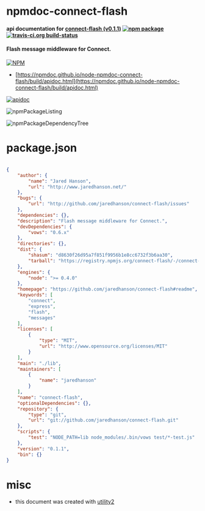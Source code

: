 # npmdoc-connect-flash

#### api documentation for  [connect-flash (v0.1.1)](https://github.com/jaredhanson/connect-flash#readme)  [![npm package](https://img.shields.io/npm/v/npmdoc-connect-flash.svg?style=flat-square)](https://www.npmjs.org/package/npmdoc-connect-flash) [![travis-ci.org build-status](https://api.travis-ci.org/npmdoc/node-npmdoc-connect-flash.svg)](https://travis-ci.org/npmdoc/node-npmdoc-connect-flash)

#### Flash message middleware for Connect.

[![NPM](https://nodei.co/npm/connect-flash.png?downloads=true&downloadRank=true&stars=true)](https://www.npmjs.com/package/connect-flash)

- [https://npmdoc.github.io/node-npmdoc-connect-flash/build/apidoc.html](https://npmdoc.github.io/node-npmdoc-connect-flash/build/apidoc.html)

[![apidoc](https://npmdoc.github.io/node-npmdoc-connect-flash/build/screenCapture.buildCi.browser.%252Ftmp%252Fbuild%252Fapidoc.html.png)](https://npmdoc.github.io/node-npmdoc-connect-flash/build/apidoc.html)

![npmPackageListing](https://npmdoc.github.io/node-npmdoc-connect-flash/build/screenCapture.npmPackageListing.svg)

![npmPackageDependencyTree](https://npmdoc.github.io/node-npmdoc-connect-flash/build/screenCapture.npmPackageDependencyTree.svg)



# package.json

```json

{
    "author": {
        "name": "Jared Hanson",
        "url": "http://www.jaredhanson.net/"
    },
    "bugs": {
        "url": "http://github.com/jaredhanson/connect-flash/issues"
    },
    "dependencies": {},
    "description": "Flash message middleware for Connect.",
    "devDependencies": {
        "vows": "0.6.x"
    },
    "directories": {},
    "dist": {
        "shasum": "d8630f26d95a7f851f9956b1e8cc6732f3b6aa30",
        "tarball": "https://registry.npmjs.org/connect-flash/-/connect-flash-0.1.1.tgz"
    },
    "engines": {
        "node": ">= 0.4.0"
    },
    "homepage": "https://github.com/jaredhanson/connect-flash#readme",
    "keywords": [
        "connect",
        "express",
        "flash",
        "messages"
    ],
    "licenses": [
        {
            "type": "MIT",
            "url": "http://www.opensource.org/licenses/MIT"
        }
    ],
    "main": "./lib",
    "maintainers": [
        {
            "name": "jaredhanson"
        }
    ],
    "name": "connect-flash",
    "optionalDependencies": {},
    "repository": {
        "type": "git",
        "url": "git://github.com/jaredhanson/connect-flash.git"
    },
    "scripts": {
        "test": "NODE_PATH=lib node_modules/.bin/vows test/*-test.js"
    },
    "version": "0.1.1",
    "bin": {}
}
```



# misc
- this document was created with [utility2](https://github.com/kaizhu256/node-utility2)
